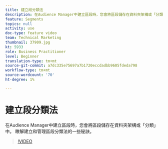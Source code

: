 ```yaml
---
title: 建立段分類法
description: 在Audience Manager中建立區段時，您會將區段儲存在資料夾架構或「分類」中。 瞭解建立和管理區段分類法的一些秘訣。
feature: Segments
topics: null
activity: use
doc-type: feature video
team: Technical Marketing
thumbnail: 37909.jpg
kt: 5933
role: Business Practitioner
level: Beginner
translation-type: tm+mt
source-git-commit: a7dc335e75697a7b1720eccdadbb9605fdeda798
workflow-type: tm+mt
source-wordcount: '70'
ht-degree: 1%

---
```



# 建立段分類法

在Audience Manager中建立區段時，您會將區段儲存在資料夾架構或「分類」中。 瞭解建立和管理區段分類法的一些秘訣。

>[!VIDEO](https://video.tv.adobe.com/v/37909/?quality=12&learn=on)
